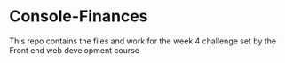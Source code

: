 # Console-Finances
This repo contains the files and work for the week 4 challenge set by the Front end web development course
